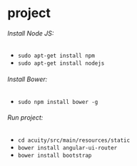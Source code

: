 # project

###### Install Node JS:  
* `sudo apt-get install npm`
* `sudo apt-get install nodejs`  
###### Install Bower:
* `sudo npm install bower -g`  
###### Run project:
* `cd acuity/src/main/resources/static`
* `bower install angular-ui-router`
* `bower install bootstrap`

